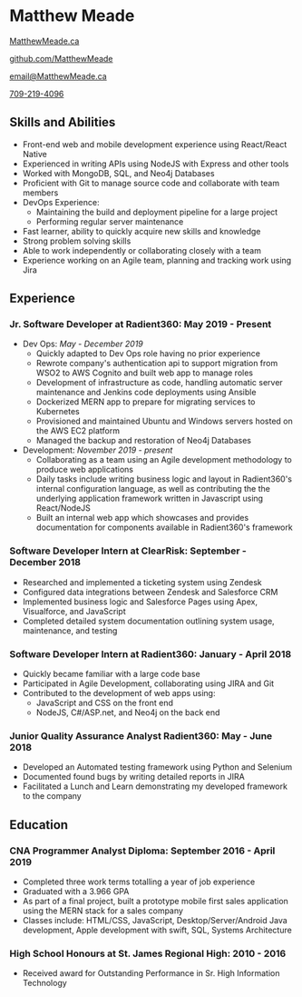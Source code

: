 # Matthew Meade

<div id="headerLinks">

[MatthewMeade.ca](https://MatthewMeade.ca)

[github.com/MatthewMeade](https://github.com/MatthewMeade/)

[email@MatthewMeade.ca](mailto:email@MatthewMeade.ca)

[709-219-4096](tel:709-219-4096)

</div>

## Skills and Abilities

-  Front-end web and mobile development experience using React/React Native
-  Experienced in writing APIs using NodeJS with Express and other tools
-  Worked with MongoDB, SQL, and Neo4j Databases
-  Proficient with Git to manage source code and collaborate with team members
-  DevOps Experience:
    - Maintaining the build and deployment pipeline for a large project 
    - Performing regular server maintenance
-  Fast learner, ability to quickly acquire new skills and knowledge
-  Strong problem solving skills
-  Able to work independently or collaborating closely with a team
-  Experience working on an Agile team, planning and tracking work using Jira

 
## Experience

### Jr. Software Developer at Radient360: May 2019 - Present

-   Dev Ops: _May - December 2019_
    -   Quickly adapted to Dev Ops role having no prior experience
    -   Rewrote company's authentication api to support migration from WSO2 to AWS Cognito and built web app to manage roles
    -   Development of infrastructure as code, handling automatic server maintenance and Jenkins code deployments using Ansible
    -   Dockerized MERN app to prepare for migrating services to Kubernetes
    -   Provisioned and maintained Ubuntu and Windows servers hosted on the AWS EC2 platform
    -   Managed the backup and restoration of Neo4j Databases
-   Development: _November 2019 - present_
    -   Collaborating as a team using an Agile development methodology to produce web applications
    -   Daily tasks include writing business logic and layout in Radient360's internal configuration language, as well as contributing the the underlying application framework written in Javascript using React/NodeJS
    -   Built an internal web app which showcases and provides documentation for components available in Radient360's framework

### Software Developer Intern at ClearRisk: September - December 2018

-   Researched and implemented a ticketing system using Zendesk
-   Configured data integrations between Zendesk and Salesforce CRM
-   Implemented business logic and Salesforce Pages using Apex, Visualforce, and JavaScript
-   Completed detailed system documentation outlining system usage, maintenance, and testing

### Software Developer Intern at Radient360: January - April 2018

-   Quickly became familiar with a large code base
-   Participated in Agile Development, collaborating using JIRA and Git
-   Contributed to the development of web apps using:
    -   JavaScript and CSS on the front end
    -   NodeJS, C#/ASP.net, and Neo4j on the back end

### Junior Quality Assurance Analyst Radient360: May - June 2018

-   Developed an Automated testing framework using Python and Selenium
-   Documented found bugs by writing detailed reports in JIRA
-   Facilitated a Lunch and Learn demonstrating my developed framework to the company

## Education

### CNA Programmer Analyst Diploma: September 2016 - April 2019

-   Completed three work terms totalling a year of job experience
-   Graduated with a 3.966 GPA
-   As part of a final project, built a prototype mobile first sales application using the MERN stack for a sales company
-   Classes include: HTML/CSS, JavaScript, Desktop/Server/Android Java development, Apple development with swift, SQL, Systems Architecture

### High School Honours at St. James Regional High: 2010 - 2016

-   Received award for Outstanding Performance in Sr. High Information Technology